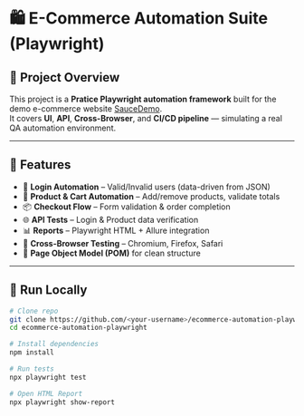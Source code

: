 # 🛍️ E-Commerce Automation Suite (Playwright)

## 🎯 Project Overview
This project is a **Pratice Playwright automation framework** built for the demo e-commerce website [SauceDemo](https://www.saucedemo.com/).  
It covers **UI**, **API**, **Cross-Browser**, and **CI/CD pipeline** — simulating a real QA automation environment.

---

## 🧱 Features
- 🔐 **Login Automation** – Valid/Invalid users (data-driven from JSON)
- 🛒 **Product & Cart Automation** – Add/remove products, validate totals
- 📦 **Checkout Flow** – Form validation & order completion
- 🌐 **API Tests** – Login & Product data verification
- 📊 **Reports** – Playwright HTML + Allure integration
- 🧩 **Cross-Browser Testing** – Chromium, Firefox, Safari
- 🧠 **Page Object Model (POM)** for clean structure

---


## 🚀 Run Locally

```bash
# Clone repo
git clone https://github.com/<your-username>/ecommerce-automation-playwright.git
cd ecommerce-automation-playwright

# Install dependencies
npm install

# Run tests
npx playwright test

# Open HTML Report
npx playwright show-report
